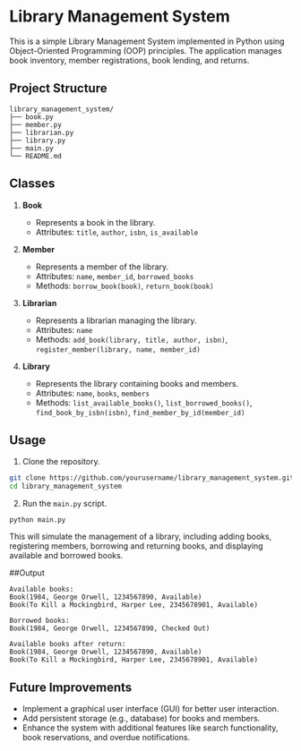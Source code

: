 # Library Management System

This is a simple Library Management System implemented in Python using Object-Oriented Programming (OOP) principles. The application manages book inventory, member registrations, book lending, and returns.

## Project Structure

```
library_management_system/
├── book.py
├── member.py
├── librarian.py
├── library.py
├── main.py
└── README.md
```

## Classes

1. **Book**
   - Represents a book in the library.
   - Attributes: `title`, `author`, `isbn`, `is_available`

2. **Member**
   - Represents a member of the library.
   - Attributes: `name`, `member_id`, `borrowed_books`
   - Methods: `borrow_book(book)`, `return_book(book)`

3. **Librarian**
   - Represents a librarian managing the library.
   - Attributes: `name`
   - Methods: `add_book(library, title, author, isbn)`, `register_member(library, name, member_id)`

4. **Library**
   - Represents the library containing books and members.
   - Attributes: `name`, `books`, `members`
   - Methods: `list_available_books()`, `list_borrowed_books()`, `find_book_by_isbn(isbn)`, `find_member_by_id(member_id)`

## Usage

1. Clone the repository.

```sh
git clone https://github.com/yourusername/library_management_system.git
cd library_management_system
```

2. Run the `main.py` script.

```
python main.py
```

This will simulate the management of a library, including adding books, registering members, borrowing and returning books, and displaying available and borrowed books.

##Output

```
Available books:
Book(1984, George Orwell, 1234567890, Available)
Book(To Kill a Mockingbird, Harper Lee, 2345678901, Available)

Borrowed books:
Book(1984, George Orwell, 1234567890, Checked Out)

Available books after return:
Book(1984, George Orwell, 1234567890, Available)
Book(To Kill a Mockingbird, Harper Lee, 2345678901, Available)
```

## Future Improvements

- Implement a graphical user interface (GUI) for better user interaction.
- Add persistent storage (e.g., database) for books and members.
- Enhance the system with additional features like search functionality, book reservations, and overdue notifications.